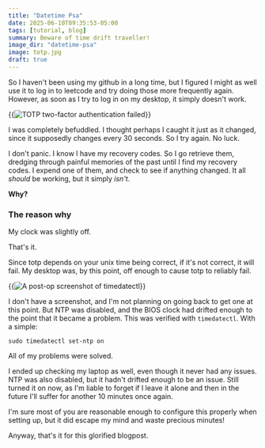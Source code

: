 ```yaml
---
title: "Datetime Psa"
date: 2025-06-10T09:35:53-05:00
tags: [tutorial, blog]
summary: Beware of time drift traveller!
image_dir: "datetime-psa"
image: totp.jpg
draft: true
---
```


So I haven't been using my github in a long time, but I figured I might as well use it to log in to leetcode and try doing those more frequently again.
However, as soon as I try to log in on my desktop, it simply doesn't work.

{{<img caption="It's so over" alt="TOTP two-factor authentication failed" src="totp_fail.png">}}

I was completely befuddled.
I thought perhaps I caught it just as it changed, since it supposedly changes every 30 seconds.
So I try again.
No luck.

I don't panic.
I know I have my recovery codes.
So I go retrieve them, dredging through painful memories of the past until I find my recovery codes.
I expend one of them, and check to see if anything changed.
It all _should_ be working, but it simply _isn't_.

**Why?**

### The reason why
My clock was slightly off.

That's it.

Since totp depends on your unix time being correct, if it's not correct, it will fail.
My desktop was, by this point, off enough to cause totp to reliably fail.

{{<img caption="NTP was disabled and System Clock was not synchronized" alt="A post-op screenshot of timedatectl" src="no_ntp.png">}}

I don't have a screenshot, and I'm not planning on going back to get one at this point.
But NTP was disabled, and the BIOS clock had drifted enough to the point that it became a problem.
This was verified with `timedatectl`.
With a simple:

`sudo timedatectl set-ntp on`  

All of my problems were solved.

I ended up checking my laptop as well, even though it never had any issues. NTP was also disabled, but it hadn't drifted enough to be an issue.
Still turned it on now, as I'm liable to forget if I leave it alone and then in the future I'll suffer for another 10 minutes once again.

I'm sure most of you are reasonable enough to configure this properly when setting up, but it did escape my mind and waste precious minutes!

Anyway, that's it for this glorified blogpost.
